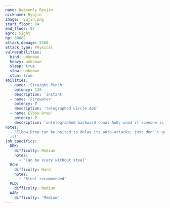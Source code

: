 ```yaml
---
name: Heavenly Ryujin
nickname: Ryujin
image: ryujin.png
start_floor: 84
end_floor: 87
agro: Sight
hp: 60682
attack_damage: 5560
attack_type: Physical
vulnerabilities:
  bind: unknown
  heavy: unknown
  sleep: true
  slow: unknown
  stun: true
abilities:
  - name: 'Straight Punch'
    potency: 130
    description: 'instant'
  - name: 'Firewater'
    potency: ?
    description: 'telegraphed circle AoE'
  - name: Elbow Drop'
    potency: ?
    description: 'untelegraphed backward conal AoE; used if someone is behind'
notes:
  - 'Elbow Drop can be baited to delay its auto-attacks; just don''t get hit by
  it!'
job_specifics:
  DRK:
    difficulty: Medium
    notes:
      - 'Can be scary without steel'
  MCH:
    difficulty: Hard
    notes:
      - 'Steel recommended'
  PLD:
    difficulty: Medium
  WAR:
    difficulty: 'Medium'
---
```

